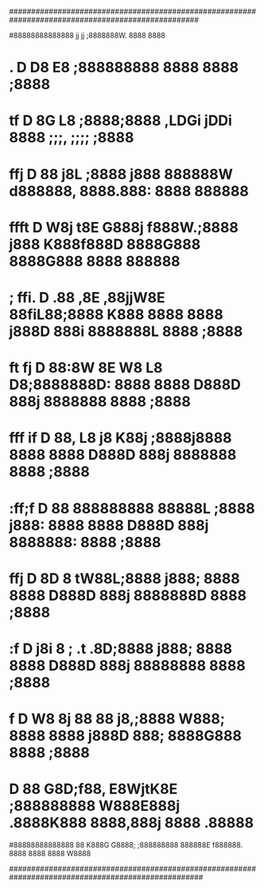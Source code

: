 ###################################################################################################

#88888888888888  jj        jj                ;8888888W.                       8888      8888        
#           . D  D8       E8                 ;888888888                       8888      8888 ;8888  
#          tf D   8G     L8                  ;8888;8888    ,LDGi      jDDi    8888 ;;;, ;;;; ;8888  
#         ffj D   88    j8L                  ;8888 j888   888888W   d888888,  8888.888: 8888 888888 
#        ffft D   W8j  t8E   G888j     f888W.;8888 j888  K888f888D  8888G888  8888G888  8888 888888 
#  ;     ffi. D   .88 ,8E  ,88jjW8E   88fiL88;8888 K888  8888 8888 j888D 888i 8888888L  8888 ;8888  
#  ft   fj    D    88:8W   8E    W8  L8    D8;8888888D:  8888 8888 D888D 888j 8888888   8888 ;8888  
#  fff if     D     88,   L8     j8  K88j    ;8888j8888  8888 8888 D888D 888j 8888888   8888 ;8888  
#  :ff;f      D     88    888888888   88888L ;8888 j888: 8888 8888 D888D 888j 8888888:  8888 ;8888  
#    ffj      D     8D    8             tW88L;8888 j888; 8888 8888 D888D 888j 8888888D  8888 ;8888  
#    :f       D    j8i    8      ;  .t    .8D;8888 j888; 8888 8888 D888D 888j 88888888  8888 ;8888  
#     f       D    W8     8j    88  88    j8,;8888 W888; 8888 8888 j888D 888; 8888G888  8888 ;8888  
#             D    88     G8D;f88,  E8WjtK8E ;888888888  W888E888j .8888K888  8888,888j 8888 .88888 
#88888888888888    88      K888G     G8888;  ;888888888   888888E   f888888.  8888 8888 8888  W8888 

####################################################################################################